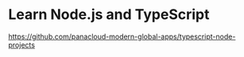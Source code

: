 # Learn Node.js and TypeScript



https://github.com/panacloud-modern-global-apps/typescript-node-projects

